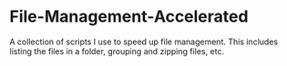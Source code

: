 # File-Management-Accelerated
A collection of scripts I use to speed up file management. This includes listing the files in a folder, grouping and zipping files, etc.

